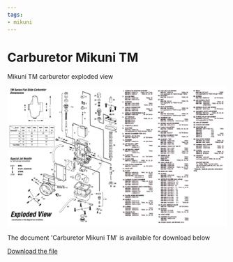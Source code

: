 ```yaml
---
tags:
- mikuni
---
```


# Carburetor Mikuni TM

Mikuni TM carburetor exploded view

![Carburetor Keihin PE](../../../static/file/MikuniTM.gif)

The document 'Carburetor Mikuni TM' is available for download below

[Download the file](../../../static/file/MikuniTM.gif)
